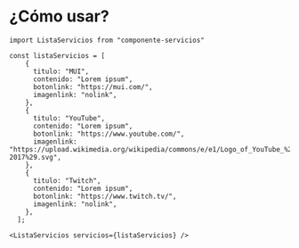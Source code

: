 # ¿Cómo usar?

```import ListaServicios from "componente-servicios"```

```
const listaServicios = [
    {
      titulo: "MUI",
      contenido: "Lorem ipsum",
      botonlink: "https://mui.com/",
      imagenlink: "nolink",
    },
    {
      titulo: "YouTube",
      contenido: "Lorem ipsum",
      botonlink: "https://www.youtube.com/",
      imagenlink: "https://upload.wikimedia.org/wikipedia/commons/e/e1/Logo_of_YouTube_%282015-2017%29.svg",
    },
    {
      titulo: "Twitch",
      contenido: "Lorem ipsum",
      botonlink: "https://www.twitch.tv/",
      imagenlink: "nolink",
    },
  ];
  ```
```<ListaServicios servicios={listaServicios} />```
